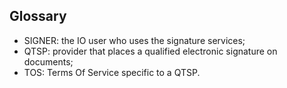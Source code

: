 ## Glossary

- SIGNER: the IO user who uses the signature services;
- QTSP: provider that places a qualified electronic signature on documents;
- TOS: Terms Of Service specific to a QTSP.
